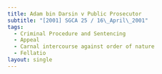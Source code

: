 ```yaml
---
title: Adam bin Darsin v Public Prosecutor
subtitle: "[2001] SGCA 25 / 16\_April\_2001"
tags:
  - Criminal Procedure and Sentencing
  - Appeal
  - Carnal intercourse against order of nature
  - Fellatio
layout: single
---
```


